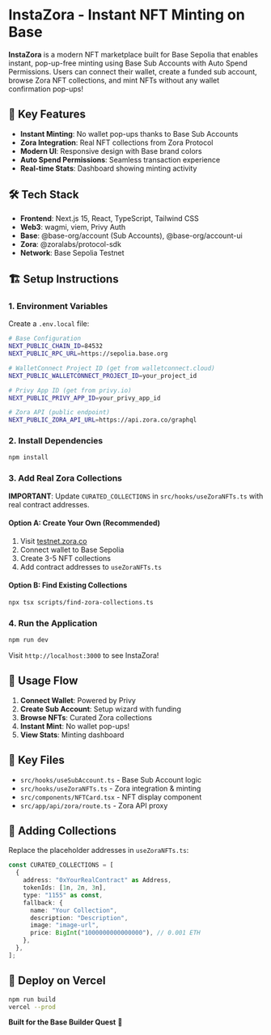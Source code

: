 # InstaZora - Instant NFT Minting on Base

**InstaZora** is a modern NFT marketplace built for Base Sepolia that enables instant, pop-up-free minting using Base Sub Accounts with Auto Spend Permissions. Users can connect their wallet, create a funded sub account, browse Zora NFT collections, and mint NFTs without any wallet confirmation pop-ups!

## 🚀 Key Features

- **Instant Minting**: No wallet pop-ups thanks to Base Sub Accounts
- **Zora Integration**: Real NFT collections from Zora Protocol
- **Modern UI**: Responsive design with Base brand colors
- **Auto Spend Permissions**: Seamless transaction experience
- **Real-time Stats**: Dashboard showing minting activity

## 🛠 Tech Stack

- **Frontend**: Next.js 15, React, TypeScript, Tailwind CSS
- **Web3**: wagmi, viem, Privy Auth
- **Base**: @base-org/account (Sub Accounts), @base-org/account-ui
- **Zora**: @zoralabs/protocol-sdk
- **Network**: Base Sepolia Testnet

## 🏗 Setup Instructions

### 1. Environment Variables

Create a `.env.local` file:

```bash
# Base Configuration
NEXT_PUBLIC_CHAIN_ID=84532
NEXT_PUBLIC_RPC_URL=https://sepolia.base.org

# WalletConnect Project ID (get from walletconnect.cloud)
NEXT_PUBLIC_WALLETCONNECT_PROJECT_ID=your_project_id

# Privy App ID (get from privy.io)
NEXT_PUBLIC_PRIVY_APP_ID=your_privy_app_id

# Zora API (public endpoint)
NEXT_PUBLIC_ZORA_API_URL=https://api.zora.co/graphql
```

### 2. Install Dependencies

```bash
npm install
```

### 3. Add Real Zora Collections

**IMPORTANT**: Update `CURATED_COLLECTIONS` in `src/hooks/useZoraNFTs.ts` with real contract addresses.

#### Option A: Create Your Own (Recommended)

1. Visit [testnet.zora.co](https://testnet.zora.co/)
2. Connect wallet to Base Sepolia
3. Create 3-5 NFT collections
4. Add contract addresses to `useZoraNFTs.ts`

#### Option B: Find Existing Collections

```bash
npx tsx scripts/find-zora-collections.ts
```

### 4. Run the Application

```bash
npm run dev
```

Visit `http://localhost:3000` to see InstaZora!

## 🎯 Usage Flow

1. **Connect Wallet**: Powered by Privy
2. **Create Sub Account**: Setup wizard with funding
3. **Browse NFTs**: Curated Zora collections
4. **Instant Mint**: No wallet pop-ups!
5. **View Stats**: Minting dashboard

## 📁 Key Files

- `src/hooks/useSubAccount.ts` - Base Sub Account logic
- `src/hooks/useZoraNFTs.ts` - Zora integration & minting
- `src/components/NFTCard.tsx` - NFT display component
- `src/app/api/zora/route.ts` - Zora API proxy

## 🔧 Adding Collections

Replace the placeholder addresses in `useZoraNFTs.ts`:

```typescript
const CURATED_COLLECTIONS = [
  {
    address: "0xYourRealContract" as Address,
    tokenIds: [1n, 2n, 3n],
    type: "1155" as const,
    fallback: {
      name: "Your Collection",
      description: "Description",
      image: "image-url",
      price: BigInt("1000000000000000"), // 0.001 ETH
    },
  },
];
```

## 🚀 Deploy on Vercel

```bash
npm run build
vercel --prod
```

**Built for the Base Builder Quest** 🔵
